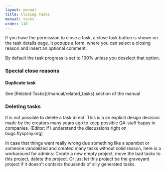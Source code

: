 ```yaml
---
layout: manual
title: Closing Tasks
manual: tasks
order: 110
---
```


If you have the permission to close a task, a close task button is shown on the task details page. It popups a form, where you can select a closing reason and insert an optional comment.

By default the task progress is set to 100% unless you deselect that option.

<h3>Special close reasons</h3>

<h4>Duplicate task</h4>
See [Related Tasks](/manual/related_tasks) section of the manual

<h3>Deleting tasks</h3>

It is not possible to delete a task direct. This is a an explicit design decision made by the creators many years ago 
to keep possible QA-staff happy in companies. (Editor: if I understand the discussions right on bugs.flyspray.org)

In case that things went really wrong due something like a spambot or someone vandalized and created many tasks without solid reason, here is a workaround for admins: Create a new empty project, move the bad tasks to this project, delete the project. Or just let this project be the graveyard project if it doesn't contains thousands of silly generated tasks.
